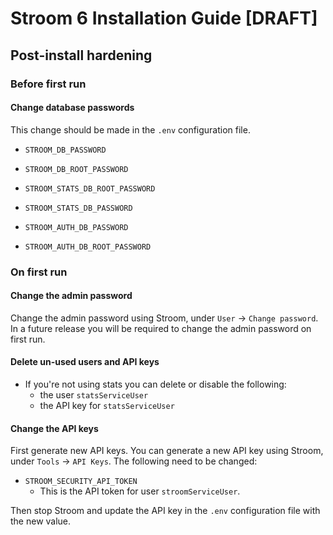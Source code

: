 # Stroom 6 Installation Guide [DRAFT] 

## Post-install hardening

### Before first run

#### Change database passwords

This change should be made in the `.env` configuration file.

  * `STROOM_DB_PASSWORD`
  * `STROOM_DB_ROOT_PASSWORD`

  * `STROOM_STATS_DB_ROOT_PASSWORD`
  * `STROOM_STATS_DB_PASSWORD`

  * `STROOM_AUTH_DB_PASSWORD`
  * `STROOM_AUTH_DB_ROOT_PASSWORD`

### On first run

#### Change the admin password

Change the admin password using Stroom, under `User` -> `Change password`. In a future release you will be required to change the admin password on first run.

#### Delete un-used users and API keys

  * If you're not using stats you can delete or disable the following:
    * the user `statsServiceUser`
    * the API key for `statsServiceUser`


#### Change the API keys

First generate new API keys. You can generate a new API key using Stroom, under `Tools` -> `API Keys`. The following need to be changed:

  * `STROOM_SECURITY_API_TOKEN`
    * This is the API token for user `stroomServiceUser`. 
    
Then stop Stroom and update the API key in the `.env` configuration file with the new value.